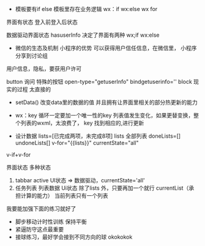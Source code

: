 - 模板要有if else 
模板里存在业务逻辑 wx：if wx:else wx for

界面有状态 
登入前登入后状态


数据驱动界面状态
hasuserInfo 决定了界面有两种 wx;if wx:else

- 微信的生态及机制
    小程序的优势 可以获得用户信任信息，在微信里，
    小程序分享到讨论组

用户信息，隐私，要获用户许可

button 询问 特殊的按钮 open-type="getuserInfo"
bindgetuserinfo=''
block 现实的过程
太直接的

- setData()
    改变data里的数据的值
    并且拥有让界面里相关的部分热更新的能力
- wx：key
循环一定要加一个唯一性的key
列表值发生变化，如果更替变换，整个列表的wxml，太浪费了，
key 找到相应的,进行更新

- 设计数据
lists=[已完成两项，未完成8项]
lists 全部列表
doneLists=[]
undoneLists[]
v-for="{{lists}}"
currentState="all"

v-if+v-for

界面状态
 多种状态
 1. tabbar active UI状态 => 数据驱动，currentState='all'
 2. 任务列表  列表数据 Ui状态 除了lists 外，只要再加一个就行
 currentList（承担计算的能力） 当前列表只有一个列表
 
我要能加强下面的练习就好了
* 脚步移动计时性训练 保持平衡
* 紧逼防守这点最重要
* 接球练习，最好学会接到不同方向的球
okokokok
